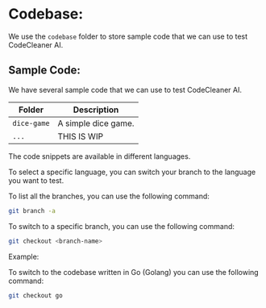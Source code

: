 # Codebase:

We use the `codebase` folder to store sample code that we can use to test CodeCleaner AI.

## Sample Code:

We have several sample code that we can use to test CodeCleaner AI.

| Folder | Description |
| --- | --- |
| `dice-game` | A simple dice game. |
| `...` | THIS IS WIP |

The code snippets are available in different languages.

To select a specific language, you can switch your branch to the language you want to test.

To list all the branches, you can use the following command:

```bash
git branch -a
```

To switch to a specific branch, you can use the following command:

```bash
git checkout <branch-name>
```

Example:

To switch to the codebase written in Go (Golang) you can use the following command:

```bash
git checkout go
```
